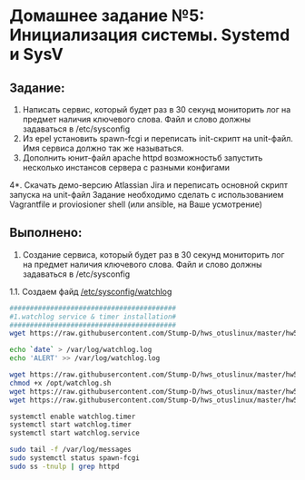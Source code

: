 # **Домашнее задание №5: Инициализация системы. Systemd и SysV**

## **Задание:**
1. Написать сервис, который будет раз в 30 секунд мониторить лог на предмет наличия ключевого слова. Файл и слово должны задаваться в /etc/sysconfig
2. Из epel установить spawn-fcgi и переписать init-скрипт на unit-файл. Имя сервиса должно так же называться.
3. Дополнить юнит-файл apache httpd возможностьб запустить несколько инстансов сервера с разными конфигами

4*. Скачать демо-версию Atlassian Jira и переписать основной скрипт запуска на unit-файл
Задание необходимо сделать с использованием Vagrantfile и proviosioner shell (или ansible, на Ваше усмотрение)

## **Выполнено:**

1. Создание сервиса, который будет раз в 30 секунд мониторить лог на предмет наличия ключевого слова. Файл и слово должны задаваться в /etc/sysconfig

1.1. Создаем файд [/etc/sysconfig/watchlog](watchlog)



```bash
#########################################
#1.watchlog service & timer installation#
#########################################
wget https://raw.githubusercontent.com/Stump-D/hws_otuslinux/master/hw5/watchlog -O /etc/sysconfig/watchlog

echo `date` > /var/log/watchlog.log
echo 'ALERT' >> /var/log/watchlog.log

wget https://raw.githubusercontent.com/Stump-D/hws_otuslinux/master/hw5/watchlog.sh -O /opt/watchlog.sh
chmod +x /opt/watchlog.sh
wget https://raw.githubusercontent.com/Stump-D/hws_otuslinux/master/hw5/watchlog.service -O /etc/systemd/system/watchlog.service
wget https://raw.githubusercontent.com/Stump-D/hws_otuslinux/master/hw5/watchlog.timer -O /etc/systemd/system/watchlog.timer

systemctl enable watchlog.timer
systemctl start watchlog.timer
systemctl start watchlog.service
```

```bash
sudo tail -f /var/log/messages
sudo systemctl status spawn-fcgi
sudo ss -tnulp | grep httpd
```
